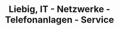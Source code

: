 ---
title: "Liebig, IT - Netzwerke - Telefonanlagen - Service"
url: /hameln/liebig-it-netzwerke-telefonanlagen-service/
shop: Computer
---